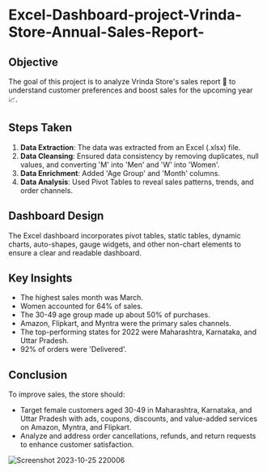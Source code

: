 # Excel-Dashboard-project-Vrinda-Store-Annual-Sales-Report-

## Objective
The goal of this project is to analyze Vrinda Store's sales report 🏬 to understand customer preferences and boost sales for the upcoming year 📈.

## Steps Taken
1. **Data Extraction**: The data was extracted from an Excel (.xlsx) file.
2. **Data Cleansing**: Ensured data consistency by removing duplicates, null values, and converting 'M' into 'Men' and 'W' into 'Women'.
3. **Data Enrichment**: Added 'Age Group' and 'Month' columns.
4. **Data Analysis**: Used Pivot Tables to reveal sales patterns, trends, and order channels.

## Dashboard Design
The Excel dashboard incorporates pivot tables, static tables, dynamic charts, auto-shapes, gauge widgets, and other non-chart elements to ensure a clear and readable dashboard.

## Key Insights
- The highest sales month was March.
- Women accounted for 64% of sales.
- The 30-49 age group made up about 50% of purchases.
- Amazon, Flipkart, and Myntra were the primary sales channels.
- The top-performing states for 2022 were Maharashtra, Karnataka, and Uttar Pradesh.
- 92% of orders were 'Delivered'.

## Conclusion
To improve sales, the store should:
- Target female customers aged 30-49 in Maharashtra, Karnataka, and Uttar Pradesh with ads, coupons, discounts, and value-added services on Amazon, Myntra, and Flipkart.
- Analyze and address order cancellations, refunds, and return requests to enhance customer satisfaction.


![Screenshot 2023-10-25 220006](https://github.com/AfsalAH/Excel-Dashboard-project-Vrinda-Store-Annual-Sales-Report-/assets/145492986/e5cc328d-f6d9-43d9-88e1-a4f4141d82e3)
